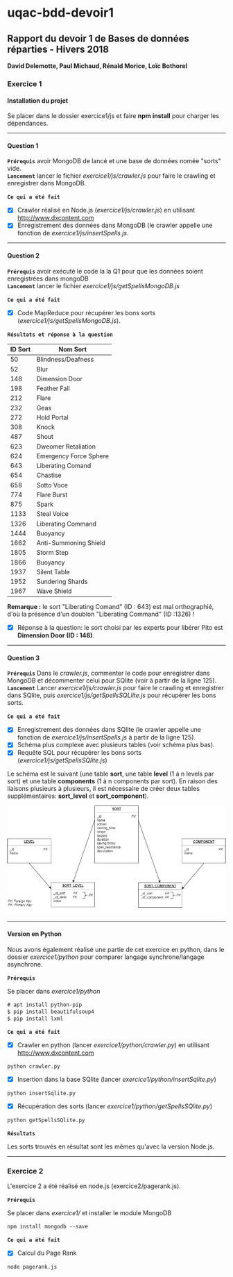 # uqac-bdd-devoir1

<h2>Rapport du devoir 1 de Bases de données réparties - Hivers 2018</h2>
<b>David Delemotte, Paul Michaud, Rénald Morice, Loïc Bothorel</b>

<h3>Exercice 1</h3>

<h4>Installation du projet</h4>

Se placer dans le dossier exercice1/js et faire <b>npm install</b> pour charger les dépendances.

---

<h4>Question 1</h4>

**`Prérequis`** avoir MongoDB de lancé et une base de données nomée "sorts" vide.<br/>
**`Lancement`** lancer le fichier <i>exercice1/js/crawler.js</i> pour faire le crawling et enregistrer dans MongoDB.

**`Ce qui a été fait`**

- [x] Crawler réalisé en Node.js (<i>exercice1/js/crawler.js</i>) en utilisant http://www.dxcontent.com
- [x] Enregistrement des données dans MongoDB (le crawler appelle une fonction de <i>exercice1/js/insertSpells.js</i>.

---

<h4>Question 2</h4>

**`Prérequis`** avoir exécuté le code la la Q1 pour que les données soient enregistrées dans mongoDB<br/>
**`Lancement`** lancer le fichier <i>exercice1/js/getSpellsMongoDB.js</i>

**`Ce qui a été fait`**

- [x] Code MapReduce pour récupérer les bons sorts (<i>exercice1/js/getSpellsMongoDB.js</i>).

**`Résultats et réponse à la question`**

| ID Sort | Nom Sort |
| ------- | -------- |
| 50 | Blindness/Deafness |
| 52 | Blur |
| 148 | Dimension Door |
| 198 | Feather Fall |
| 212 | Flare |
| 232 | Geas | Lesser |
| 272 | Hold Portal |
| 308 | Knock |
| 487 | Shout |
| 623 | Dweomer Retaliation |
| 624 | Emergency Force Sphere |
| 643 | Liberating Comand |
| 654 | Chastise |
| 658 | Sotto Voce |
| 774 | Flare Burst |
| 875 | Spark |
| 1133 | Steal Voice |
| 1326 | Liberating Command |
| 1444 | Buoyancy |
| 1662 | Anti-Summoning Shield |
| 1805 | Storm Step |
| 1866 | Buoyancy |
| 1937 | Silent Table |
| 1952 | Sundering Shards |
| 1967 | Wave Shield |

<b>Remarque :</b> le sort "Liberating Comand" (ID : 643) est mal orthographié, d'où la présence d'un doublon "Liberating Command" (ID :1326) !

- [x] Réponse à la question: le sort choisi par les experts pour libérer Pito est <b>Dimension Door (ID : 148)</b>.

---

<h4>Question 3</h4>

**`Prérequis`** Dans le <i>crawler.js</i>, commenter le code pour enregistrer dans MongoDB et décommenter celui pour SQlite (voir à partir de la ligne 125).<br/>
**`Lancement`** Lancer <i>exercice1/js/crawler.js</i> pour faire le crawling et enregistrer dans SQlite, puis <i>exercice1/js/getSpellsSQLlite.js</i> pour récupérer les bons sorts.

**`Ce qui a été fait`**

- [x] Enregistrement des données dans SQlite (le crawler appelle une fonction de <i>exercice1/js/insertSpells.js</i> à partir de la ligne 125).
- [x] Schéma plus complexe avec plusieurs tables (voir schéma plus bas).
- [x] Requête SQL pour récupérer les bons sorts (<i>exercice1/js/getSpellsSQlite.js</i>)

Le schéma est le suivant (une table <b>sort</b>, une table <b>level</b> (1 à n levels par sort) et une table <b>components</b> (1 à n components par sort). En raison des liaisons plusieurs à plusieurs, il est nécessaire de créer deux tables supplémentaires: 
<b>sort_level</b> et <b>sort_component</b>).

![schema bdd](./img/schemabdd.png)

---

<h4>Version en Python</h4>

Nous avons également réalisé une partie de cet exercice en python, dans le dossier <i>exercice1/python</i> pour comparer langage synchrone/langage asynchrone.

**`Prérequis`**

Se placer dans <i>exercice1/python</i>

```
# apt install python-pip
$ pip install beautifulsoup4
$ pip install lxml
```

**`Ce qui a été fait`**

- [x] Crawler en python (lancer <i>exercice1/python/crawler.py</i>) en utilisant http://www.dxcontent.com

```
python crawler.py
```

- [x] Insertion dans la base SQlite (lancer <i>exercice1/python/insertSqlite.py</i>)

```
python insertSqlite.py
```

- [x] Récupération des sorts (lancer <i>exercice1/python/getSpellsSQlite.py</i>)

```
python getSpellsSQlite.py
```

**`Résultats`**

Les sorts trouvés en résultat sont les mêmes qu'avec la version Node.js.

---

<h3>Exercice 2</h3>

L'exercice 2 a été réalisé en node.js (exercice2/pagerank.js). 

**`Prérequis`**

Se placer dans <i>exercice1/</i> et installer le module MongoDB

```
npm install mongodb --save
```

**`Ce qui a été fait`**

- [x] Calcul du Page Rank 

```
node pagerank.js
```
